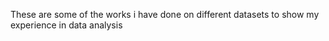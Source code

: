 These are some of the works i have done on different datasets to show my experience in data analysis
